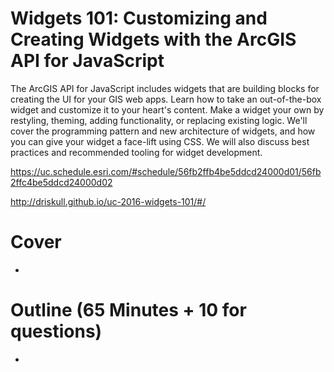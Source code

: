# Widgets 101: Customizing and Creating Widgets with the ArcGIS API for JavaScript

The ArcGIS API for JavaScript includes widgets that are building blocks for creating the UI for your GIS web apps. Learn how to take an out-of-the-box widget and customize it to your heart's content. Make a widget your own by restyling, theming, adding functionality, or replacing existing logic. We'll cover the programming pattern and new architecture of widgets, and how you can give your widget a face-lift using CSS. We will also discuss best practices and recommended tooling for widget development.

https://uc.schedule.esri.com/#schedule/56fb2ffb4be5ddcd24000d01/56fb2ffc4be5ddcd24000d02

http://driskull.github.io/uc-2016-widgets-101/#/

# Cover

-

# Outline (65 Minutes + 10 for questions)

- 
